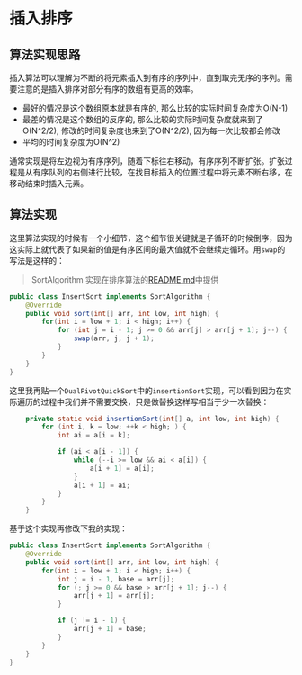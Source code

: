 # 插入排序
## 算法实现思路
插入算法可以理解为不断的将元素插入到有序的序列中，直到取完无序的序列。需要注意的是插入排序对部分有序的数组有更高的效率。
- 最好的情况是这个数组原本就是有序的, 那么比较的实际时间复杂度为O(N-1)
- 最差的情况是这个数组的反序的, 那么比较的实际时间复杂度就来到了O(N^2/2), 修改的时间复杂度也来到了O(N^2/2), 因为每一次比较都会修改
- 平均的时间复杂度为O(N^2)

通常实现是将左边视为有序序列，随着下标往右移动，有序序列不断扩张。扩张过程是从有序队列的右侧进行比较，在找目标插入的位置过程中将元素不断右移，在移动结束时插入元素。

## 算法实现
这里算法实现的时候有一个小细节，这个细节很关键就是子循环的时候倒序，因为这实际上就代表了如果新的值是有序区间的最大值就不会继续走循环。用`swap`的写法是这样的：

> SortAlgorithm 实现在排序算法的[README.md](/java/algorithms/sorts/README.md)中提供
```java
public class InsertSort implements SortAlgorithm {
    @Override
    public void sort(int[] arr, int low, int high) {
        for(int i = low + 1; i < high; i++) {
            for (int j = i - 1; j >= 0 && arr[j] > arr[j + 1]; j--) {
                swap(arr, j, j + 1);
            }
        }
    }
}
```

这里我再贴一个`DualPivotQuickSort`中的`insertionSort`实现，可以看到因为在实际遍历的过程中我们并不需要交换，只是做替换这样写相当于少一次替换：
```java
    private static void insertionSort(int[] a, int low, int high) {
        for (int i, k = low; ++k < high; ) {
            int ai = a[i = k];

            if (ai < a[i - 1]) {
                while (--i >= low && ai < a[i]) {
                    a[i + 1] = a[i];
                }
                a[i + 1] = ai;
            }
        }
    }
```

基于这个实现再修改下我的实现：
```java
public class InsertSort implements SortAlgorithm {
    @Override
    public void sort(int[] arr, int low, int high) {
        for(int i = low + 1; i < high; i++) {
            int j = i - 1, base = arr[j];
            for (; j >= 0 && base > arr[j + 1]; j--) {
                arr[j + 1] = arr[j];
            }

            if (j != i - 1) {
                arr[j + 1] = base;
            }
        }
    }
}
```
